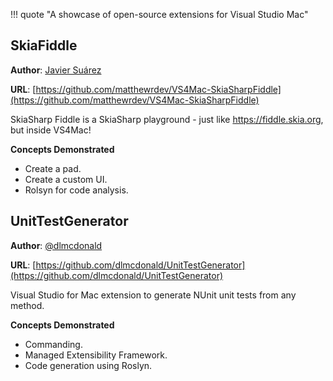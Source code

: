!!! quote "A showcase of open-source extensions for Visual Studio Mac"

## SkiaFiddle

**Author**: [Javier Suárez](https://github.com/jsuarezruiz)

**URL**: [https://github.com/matthewrdev/VS4Mac-SkiaSharpFiddle](https://github.com/matthewrdev/VS4Mac-SkiaSharpFiddle)

SkiaSharp Fiddle is a SkiaSharp playground - just like https://fiddle.skia.org, but inside VS4Mac!

**Concepts Demonstrated**

 * Create a pad.
 * Create a custom UI.
 * Rolsyn for code analysis.

## UnitTestGenerator

**Author**: [@dlmcdonald](https://github.com/dlmcdonald)

**URL**: [https://github.com/dlmcdonald/UnitTestGenerator](https://github.com/dlmcdonald/UnitTestGenerator)

Visual Studio for Mac extension to generate NUnit unit tests from any method.

**Concepts Demonstrated**

 * Commanding.
 * Managed Extensibility Framework.
 * Code generation using Roslyn.
